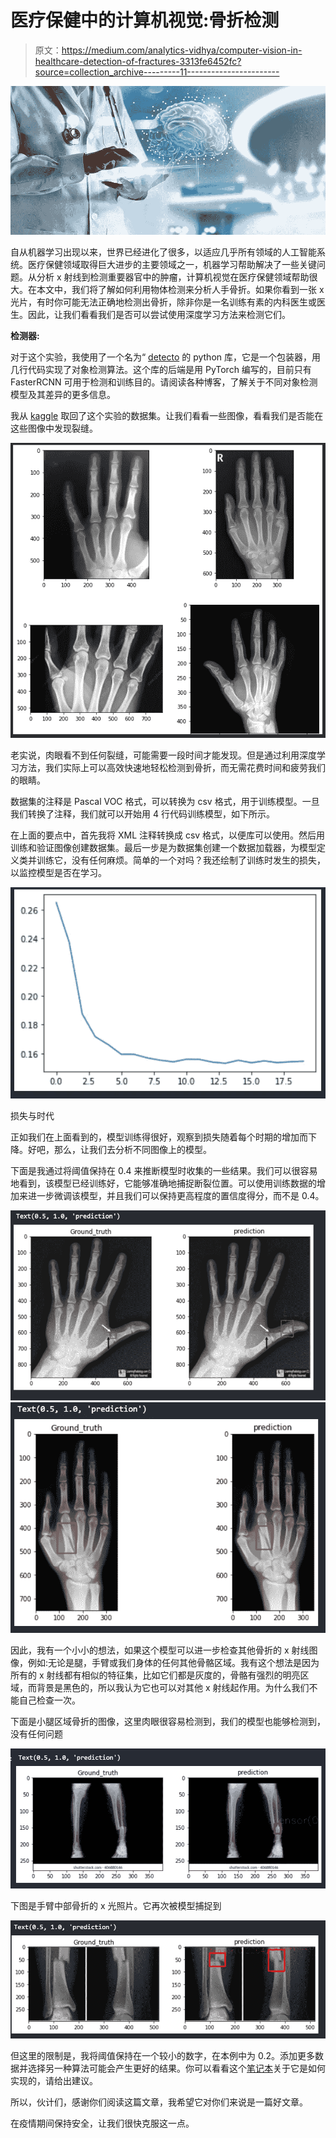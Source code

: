 # 医疗保健中的计算机视觉:骨折检测

> 原文：<https://medium.com/analytics-vidhya/computer-vision-in-healthcare-detection-of-fractures-3313fe6452fc?source=collection_archive---------11----------------------->

![](img/12c1db3ce57adac412e5d31d3636d7d4.png)

自从机器学习出现以来，世界已经进化了很多，以适应几乎所有领域的人工智能系统。医疗保健领域取得巨大进步的主要领域之一，机器学习帮助解决了一些关键问题。从分析 x 射线到检测重要器官中的肿瘤，计算机视觉在医疗保健领域帮助很大。在本文中，我们将了解如何利用物体检测来分析人手骨折。如果你看到一张 x 光片，有时你可能无法正确地检测出骨折，除非你是一名训练有素的内科医生或医生。因此，让我们看看我们是否可以尝试使用深度学习方法来检测它们。

**检测器:**

对于这个实验，我使用了一个名为“ [detecto](https://pypi.org/project/detecto/) 的 python 库，它是一个包装器，用几行代码实现了对象检测算法。这个库的后端是用 PyTorch 编写的，目前只有 FasterRCNN 可用于检测和训练目的。请阅读各种博客，了解关于不同对象检测模型及其差异的更多信息。

我从 [kaggle](https://www.kaggle.com/harshaarya/fracture) 取回了这个实验的数据集。让我们看看一些图像，看看我们是否能在这些图像中发现裂缝。

![](img/56179a0c0c82d1813a078d6d4653e0b9.png)

老实说，肉眼看不到任何裂缝，可能需要一段时间才能发现。但是通过利用深度学习方法，我们实际上可以高效快速地轻松检测到骨折，而无需花费时间和疲劳我们的眼睛。

数据集的注释是 Pascal VOC 格式，可以转换为 csv 格式，用于训练模型。一旦我们转换了注释，我们就可以开始用 4 行代码训练模型，如下所示。

在上面的要点中，首先我将 XML 注释转换成 csv 格式，以便库可以使用。然后用训练和验证图像创建数据集。最后一步是为数据集创建一个数据加载器，为模型定义类并训练它，没有任何麻烦。简单的一个对吗？我还绘制了训练时发生的损失，以监控模型是否在学习。

![](img/b9432f3ab72278e451269ccc90ade466.png)

损失与时代

正如我们在上面看到的，模型训练得很好，观察到损失随着每个时期的增加而下降。好吧，那么，让我们去分析不同图像上的模型。

下面是我通过将阈值保持在 0.4 来推断模型时收集的一些结果。我们可以很容易地看到，该模型已经训练好，它能够准确地捕捉断裂位置。可以使用训练数据的增加来进一步微调该模型，并且我们可以保持更高程度的置信度得分，而不是 0.4。

![](img/ce62fd51d5649762601f897c484bf19f.png)![](img/9696e159145e995aa963f97b9b84f40a.png)

因此，我有一个小小的想法，如果这个模型可以进一步检查其他骨折的 x 射线图像，例如:无论是腿，手臂或我们身体的任何其他骨骼区域。我有这个想法是因为所有的 x 射线都有相似的特征集，比如它们都是灰度的，骨骼有强烈的明亮区域，而背景是黑色的，所以我认为它也可以对其他 x 射线起作用。为什么我们不能自己检查一次。

下面是小腿区域骨折的图像，这里肉眼很容易检测到，我们的模型也能够检测到，没有任何问题

![](img/94f10466cf6d5be4d8aaba997796be0f.png)

下图是手臂中部骨折的 x 光照片。它再次被模型捕捉到

![](img/23337720f9aade44df43489c029110e7.png)

但这里的限制是，我将阈值保持在一个较小的数字，在本例中为 0.2。添加更多数据并选择另一种算法可能会产生更好的结果。你可以看看这个[笔记本](https://www.kaggle.com/vishnunkumar/detect-fracture-detection)关于它是如何实现的，请给出建议。

所以，伙计们，感谢你们阅读这篇文章，我希望它对你们来说是一篇好文章。

在疫情期间保持安全，让我们很快克服这一点。